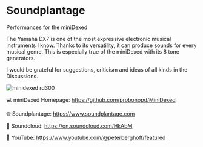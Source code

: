 # Soundplantage
Performances for the miniDexed 

The Yamaha DX7 is one of the most expressive electronic musical instruments I know. Thanks to its versatility, it can produce sounds for every musical genre. This is especially true of the miniDexed with its 8 tone generators.

I would be grateful for suggestions, criticism and ideas of all kinds in the Discussions.

![minidexed rd300](https://github.com/Banana71/Soundplantage/assets/104296205/6669503b-26a3-4526-898a-5ee0bba1ece7)


:computer: miniDexed Homepage: https://github.com/probonopd/MiniDexed

:globe_with_meridians: Soundplantage: https://www.soundplantage.com

:musical_note: Soundcloud: https://on.soundcloud.com/HkAbM

:movie_camera: YouTube: https://www.youtube.com/@peterberghoff/featured
